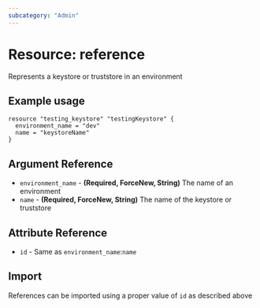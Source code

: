 ```yaml
---
subcategory: "Admin"
---
```

# Resource: reference
Represents a keystore or truststore in an environment
## Example usage
```hcl
resource "testing_keystore" "testingKeystore" {
  environment_name = "dev"
  name = "keystoreName"
}
```
## Argument Reference
* `environment_name` - **(Required, ForceNew, String)** The name of an environment
* `name` - **(Required, ForceNew, String)** The name of the keystore or truststore
## Attribute Reference
* `id` - Same as `environment_name`:`name`
## Import
References can be imported using a proper value of `id` as described above
